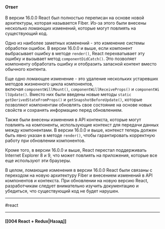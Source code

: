 #### Ответ

В версии 16.0.0 React был полностью переписан на основе новой архитектуры, которая называется Fiber. Из-за этого были внесены несколько ломающих изменений, которые могут повлиять на существующий код.

Одно из наиболее заметных изменений - это изменение системы обработки ошибок. В версии 16.0.0 и выше, если компонент выбрасывает ошибку в методе `render()`, React перехватывает эту ошибку и вызывает метод `componentDidCatch()`. Это позволяет компоненту обработать ошибку и отобразить запасной контент вместо обычного контента.

Еще одно ломающее изменение - это удаление нескольких устаревших методов жизненного цикла компонентов, включая `componentWillMount()`, `componentWillReceiveProps()` и `componentWillUpdate()`. Вместо них были введены новые методы `static getDerivedStateFromProps()` и `getSnapshotBeforeUpdate()`, которые позволяют компонентам обновлять свое состояние на основе новых свойств и сохранять информацию перед обновлением.

Также были внесены изменения в API контекста, которые могут повлиять на компоненты, использующие контекст для передачи данных между компонентами. В версии 16.0.0 и выше, контекст теперь должен быть явно указан в методе `render()`, чтобы гарантировать корректную работу при обновлении компонентов.

Кроме того, в версии 16.0.0 и выше, React перестал поддерживать Internet Explorer 8 и 9, что может повлиять на приложения, которые все еще используют эти браузеры.

В целом, ломающие изменения в версии 16.0.0 React были связаны с переходом на новую архитектуру Fiber и внесением изменений в API компонентов и контекста. При обновлении на новую версию React, разработчикам следует внимательно изучить документацию и убедиться, что существующий код не будет нарушен.

____
#react

____

#### [[004 React + Redux|Назад]]